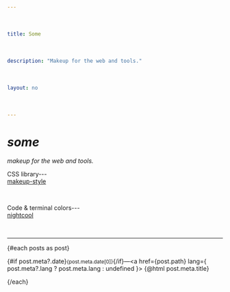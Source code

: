 ```yaml
---
title: Some
description: "Makeup for the web and tools."
layout: no
---
```


<div
	class="wrapper"
	data-sveltekit-prefetch
>

# *Some*

*Makeup for the web and tools.*

CSS library---[makeup-style](/style)

Code & terminal colors---[nightcool](/nightcool)

<Hr --hr-width="100%" />

{#each posts as post}
	<p>
		{#if post.meta?.date}<small><time>{post.meta.date[0]}</time></small>{/if}—<a href={post.path} lang={
			post.meta?.lang
				? post.meta.lang
				: undefined
		}>
			<span>{@html post.meta.title}</span>
		</a>
	</p>
{/each}

</div>

<style>
	.wrapper {
		padding-inline-start: var(--view-inline);
		padding-inline-end: var(--view-inline);

		/* Adjust font-size */
		font-size: clamp(
			var(--font-size) + .125rem,
			var(--font-size) + min(.75vw,1.5vh),
			1.75rem
		);
	}

	h1, h1 + p em {
		text-transform: lowercase;
	}

	a {
		display: block;
		min-height: var(--TOUCH-TARGET-SIZE, 48px);
		min-width: var(--TOUCH-TARGET-SIZE, 48px);
	}
</style>

<script>
	import Hr from "$libs/Hr.svelte"
	export let data;
	const posts = data?.posts;
</script>
